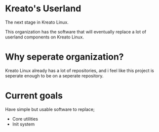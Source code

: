 # Kreato's Userland
The next stage in Kreato Linux.

This organization has the software that will eventually replace a lot of userland components on Kreato Linux.

# Why seperate organization?
Kreato Linux already has a lot of repositories, and i feel like this project is seperate enough to be on a seperate repository.

# Current goals
Have simple but usable software to replace;
* Core utilities
* Init system
